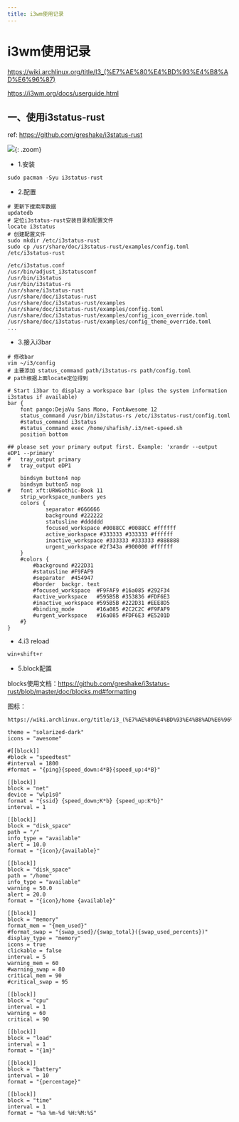 ```yaml
---
title: i3wm使用记录
---
```


# i3wm使用记录

https://wiki.archlinux.org/title/I3_(%E7%AE%80%E4%BD%93%E4%B8%AD%E6%96%87)

https://i3wm.org/docs/userguide.html

## 一、使用i3status-rust

ref: https://github.com/greshake/i3status-rust

![](https://picture.cdn.shafish.cn/blog/i3wm-i3status-rust.png){: .zoom}

- 1.安装

``` shell
sudo pacman -Syu i3status-rust
```

- 2.配置

``` shell
# 更新下搜索库数据
updatedb
# 定位i3status-rust安装目录和配置文件
locate i3status
# 创建配置文件
sudo mkdir /etc/i3status-rust
sudo cp /usr/share/doc/i3status-rust/examples/config.toml /etc/i3status-rust
```

``` title="locate 结果"
/etc/i3status.conf
/usr/bin/adjust_i3statusconf
/usr/bin/i3status
/usr/bin/i3status-rs
/usr/share/i3status-rust
/usr/share/doc/i3status-rust
/usr/share/doc/i3status-rust/examples
/usr/share/doc/i3status-rust/examples/config.toml
/usr/share/doc/i3status-rust/examples/config_icon_override.toml
/usr/share/doc/i3status-rust/examples/config_theme_override.toml
...
```

- 3.接入i3bar

``` shell
# 修改bar
vim ~/i3/config
# 主要添加 status_command path/i3status-rs path/config.toml
# path根据上面locate定位得到
```

``` config title="~/i3/config"
# Start i3bar to display a workspace bar (plus the system information i3status if available)
bar {
	font pango:DejaVu Sans Mono, FontAwesome 12
	status_command /usr/bin/i3status-rs /etc/i3status-rust/config.toml
	#status_command i3status
	#status_command exec /home/shafish/.i3/net-speed.sh
	position bottom

## please set your primary output first. Example: 'xrandr --output eDP1 --primary'
#	tray_output primary
#	tray_output eDP1

	bindsym button4 nop
	bindsym button5 nop
#   font xft:URWGothic-Book 11
	strip_workspace_numbers yes
	colors {
        	separator #666666
       		background #222222
        	statusline #dddddd
       		focused_workspace #0088CC #0088CC #ffffff
        	active_workspace #333333 #333333 #ffffff
        	inactive_workspace #333333 #333333 #888888
        	urgent_workspace #2f343a #900000 #ffffff
	}
    #colors {
        #background #222D31
        #statusline #F9FAF9
        #separator  #454947
        #border  backgr. text
        #focused_workspace  #F9FAF9 #16a085 #292F34
        #active_workspace   #595B5B #353836 #FDF6E3
        #inactive_workspace #595B5B #222D31 #EEE8D5
        #binding_mode       #16a085 #2C2C2C #F9FAF9
        #urgent_workspace   #16a085 #FDF6E3 #E5201D
    #}
}
```

- 4.i3 reload

`win+shift+r`

- 5.block配置

blocks使用文档：https://github.com/greshake/i3status-rust/blob/master/doc/blocks.md#formatting

图标：
``` 
https://wiki.archlinux.org/title/i3_(%E7%AE%80%E4%BD%93%E4%B8%AD%E6%96%87)#%E7%8A%B6%E6%80%81%E6%A0%8F%E4%B8%AD%E7%9A%84%E5%9B%BE%E6%A0%87%E5%AD%97%E4%BD%93
```

``` config
theme = "solarized-dark"
icons = "awesome"

#[[block]]
#block = "speedtest"
#interval = 1800
#format = "{ping}{speed_down:4*B}{speed_up:4*B}"

[[block]]
block = "net"
device = "wlp1s0"
format = "{ssid} {speed_down;K*b} {speed_up:K*b}"
interval = 1

[[block]]
block = "disk_space"
path = "/"
info_type = "available"
alert = 10.0
format = "{icon}/{available}"

[[block]]
block = "disk_space"
path = "/home"
info_type = "available"
warning = 50.0
alert = 20.0
format = "{icon}/home {available}"

[[block]]
block = "memory"
format_mem = "{mem_used}"
#format_swap = "{swap_used}/{swap_total}({swap_used_percents})"
display_type = "memory"
icons = true
clickable = false
interval = 5
warning_mem = 60
#warning_swap = 80
critical_mem = 90
#critical_swap = 95

[[block]]
block = "cpu"
interval = 1
warning = 60
critical = 90

[[block]]
block = "load"
interval = 1
format = "{1m}"

[[block]]
block = "battery"
interval = 10
format = "{percentage}"

[[block]]
block = "time"
interval = 1
format = "%a %m-%d %H:%M:%S"
```
